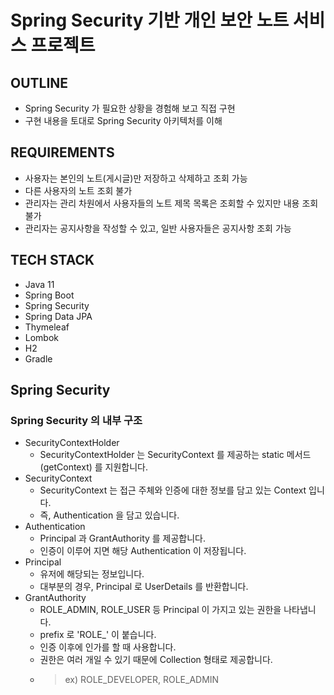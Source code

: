 # Spring Security 기반 개인 보안 노트 서비스 프로젝트

## OUTLINE
- Spring Security 가 필요한 상황을 경험해 보고 직접 구현
- 구현 내용을 토대로 Spring Security 아키텍처를 이해

## REQUIREMENTS
- 사용자는 본인의 노트(게시글)만 저장하고 삭제하고 조회 가능
- 다른 사용자의 노트 조회 불가
- 관리자는 관리 차원에서 사용자들의 노트 제목 목록은 조회할 수 있지만 내용 조회 불가
- 관리자는 공지사항을 작성할 수 있고, 일반 사용자들은 공지사항 조회 가능

## TECH STACK
- Java 11
- Spring Boot
- Spring Security
- Spring Data JPA
- Thymeleaf
- Lombok
- H2
- Gradle

## Spring Security

### Spring Security 의 내부 구조
- SecurityContextHolder
  - SecurityContextHolder 는 SecurityContext 를 제공하는 static 메서드(getContext) 를 지원합니다.
- SecurityContext
  - SecurityContext 는 접근 주체와 인증에 대한 정보를 담고 있는 Context 입니다.
  - 즉, Authentication 을 담고 있습니다.
- Authentication
  - Principal 과 GrantAuthority 를 제공합니다.
  - 인증이 이루어 지면 해당 Authentication 이 저장됩니다.
- Principal
  - 유저에 해당되는 정보입니다.
  - 대부분의 경우, Principal 로 UserDetails 를 반환합니다.
- GrantAuthority
  - ROLE_ADMIN, ROLE_USER 등 Principal 이 가지고 있는 권한을 나타냅니다.
  - prefix 로 'ROLE_' 이 붙습니다.
  - 인증 이후에 인가를 할 때 사용합니다.
  - 권한은 여러 개일 수 있기 때문에 Collection<GrantedAuthority> 형태로 제공합니다.
  - > ex) ROLE_DEVELOPER, ROLE_ADMIN